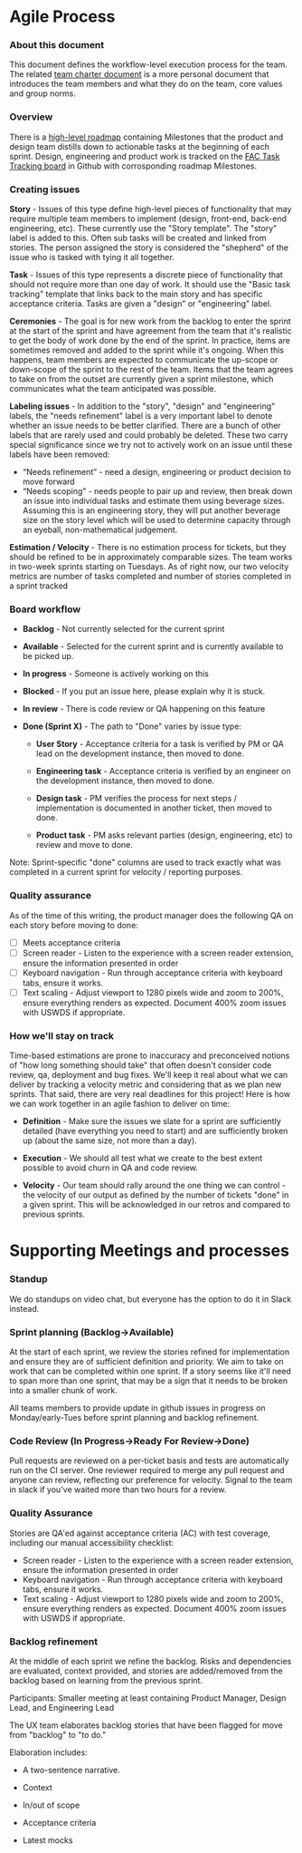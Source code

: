 Agile Process
===================

### About this document
This document defines the workflow-level execution process for the team. The related [team charter document](https://app.mural.co/t/gsa6/m/gsa6/1657921027860/f6d15b9a5882fb0615078010bacc5dd4826c0130?invited=true&sender=ua4d37dfba3f1e69e09078790) is a more personal document that introduces the team members and what they do on the team, core values and group norms. 

### Overview

There is a [high-level roadmap](https://github.com/GSA-TTS/FAC/blob/main/docs/product/roadmap.md) containing Milestones that the product and design team distills down to actionable tasks at the beginning of each sprint. Design, engineering and product work is tracked on the [FAC Task Tracking board](https://github.com/GSA-TTS/FAC/projects/1) in Github with corrosponding roadmap Milestones. 

### Creating issues
 
**Story** - Issues of this type define high-level pieces of functionality that may require multiple team members to implement (design, front-end, back-end engineering, etc). These currently use the "Story template". The "story" label is added to this. Often sub tasks will be created and linked from stories. The person assigned the story is considered the "shepherd" of the issue who is tasked with tying it all together.
 
**Task** - Issues of this type represents a discrete piece of functionality that should not require more than one day of work. It should use the "Basic task tracking" template that links back to the main story and has specific acceptance criteria. Tasks are given a "design" or "engineering" label.
 
**Ceremonies** - The goal is for new work from the backlog to enter the sprint at the start of the sprint and have agreement from the team that it's realistic to get the body of work done by the end of the sprint. In practice, items are sometimes removed and added to the sprint while it's ongoing. When this happens, team members are expected to communicate the up-scope or down-scope of the sprint to the rest of the team. Items that the team agrees to take on from the outset are currently given a sprint milestone, which communicates what the team anticipated was possible.
 
**Labeling issues** - In addition to the "story", "design" and "engineering" labels, the "needs refinement" label is a very important label to denote whether an issue needs to be better clarified. There are a bunch of other labels that are rarely used and could probably be deleted. These two carry special significance since we try not to actively work on an issue until these labels have been removed: 

* “Needs refinement” - need a design, engineering or product decision to move forward
* “Needs scoping” - needs people to pair up and review, then break down an issue into individual tasks and estimate them using beverage sizes. Assuming this is an engineering story, they will put another beverage size on the story level which will be used to determine capacity through an eyeball, non-mathematical judgement. 

 
**Estimation / Velocity** - There is no estimation process for tickets, but they should be refined to be in approximately comparable sizes. The team works in two-week sprints starting on Tuesdays. As of right now, our two velocity metrics are number of tasks completed and number of stories completed in a sprint tracked

### Board workflow

- **Backlog** - Not currently selected for the current sprint

- **Available** - Selected for the current sprint and is currently available to be picked up.

- **In progress** - Someone is actively working on this

- **Blocked** - If you put an issue here, please explain why it is stuck.

- **In review** - There is code review or QA happening on this feature

- **Done (Sprint X)** - The path to "Done" varies by issue type:

    - **User Story** - Acceptance criteria for a task is verified by PM or QA lead on the development instance, then moved to done. 

    - **Engineering task** - Acceptance criteria is verified by an engineer on the development instance, then moved to done. 

    - **Design task** - PM verifies the process for next steps / implementation is documented in another ticket, then moved to done. 

    - **Product task** - PM asks relevant parties (design, engineering, etc) to review and move to done.  

Note: Sprint-specific "done" columns are used to track exactly what was completed in a current sprint for velocity / reporting purposes.

### Quality assurance

As of the time of this writing, the product manager does the following QA on each story before moving to done: 

- [ ] Meets acceptance criteria
- [ ] Screen reader - Listen to the experience with a screen reader extension, ensure the information presented in order
- [ ] Keyboard navigation - Run through acceptance criteria with keyboard tabs, ensure it works. 
- [ ] Text scaling - Adjust viewport to 1280 pixels wide and zoom to 200%, ensure everything renders as expected. Document 400% zoom issues with USWDS if appropriate. 

### How we'll stay on track

Time-based estimations are prone to inaccuracy and preconceived notions of "how long something should take" that often doesn't consider code review, qa, deployment and bug fixes. We'll keep it real about what we can deliver by tracking a velocity metric and considering that as we plan new sprints. That said, there are very real deadlines for this project! Here is how we can work together in an agile fashion to deliver on time:

-   **Definition** - Make sure the issues we slate for a sprint are sufficiently detailed (have everything you need to start) and are sufficiently broken up (about the same size, not more than a day).

-   **Execution** - We should all test what we create to the best extent possible to avoid churn in QA and code review.

-   **Velocity** - Our team should rally around the one thing we can control - the velocity of our output as defined by the number of tickets "done" in a given sprint. This will be acknowledged in our retros and compared to previous sprints.

# Supporting Meetings and processes

### Standup
We do standups on video chat, but everyone has the option to do it in Slack instead. 

### Sprint planning (Backlog->Available)

At the start of each sprint, we review the stories refined for implementation and ensure they are of sufficient definition and priority. We aim to take on work that can be completed within one sprint. If a story seems like it'll need to span more than one sprint, that may be a sign that it needs to be broken into a smaller chunk of work. 

All teams members to provide update in github issues in progress on Monday/early-Tues before sprint planning and backlog refinement. 

### Code Review (In Progress->Ready For Review->Done)

Pull requests are reviewed on a per-ticket basis and tests are automatically run on the CI server. One reviewer required to merge any pull request and anyone can review, reflecting our preference for velocity. Signal to the team in slack if you've waited more than two hours for a review.

### Quality Assurance

Stories are QA'ed against acceptance criteria (AC) with test coverage, including our manual accessibility checklist: 

* Screen reader - Listen to the experience with a screen reader extension, ensure the information presented in order
* Keyboard navigation - Run through acceptance criteria with keyboard tabs, ensure it works.
* Text scaling - Adjust viewport to 1280 pixels wide and zoom to 200%, ensure everything renders as expected. Document 400% zoom issues with USWDS if appropriate.

### Backlog refinement

At the middle of each sprint we refine the backlog. Risks and dependencies are evaluated, context provided, and stories are added/removed from the backlog based on learning from the previous sprint.

Participants: Smaller meeting at least containing Product Manager, Design Lead, and Engineering Lead

The UX team elaborates backlog stories that have been flagged for move from "backlog" to "to do."

Elaboration includes:

-   A two-sentence narrative.

-   Context

-   In/out of scope

-   Acceptance criteria

-   Latest mocks